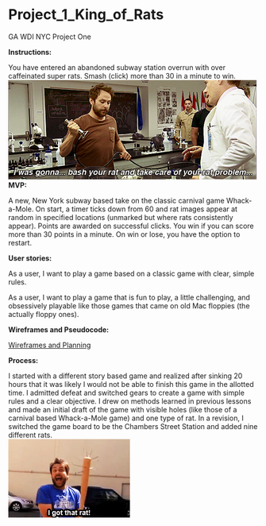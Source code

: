 # Project_1_King_of_Rats
GA WDI NYC Project One



**Instructions:**

You have entered an abandoned subway station overrun with over caffeinated super rats. Smash (click) more than 30 in a minute to win.<br>
![](https://github.com/donutdespair/Project_1_King_of_Rats/blob/master/media/charlie1.gif)<br>
**MVP:**<br>

A new, New York subway based take on the classic carnival game Whack-a-Mole. On start, a timer ticks down from 60 and rat images appear at random in specified locations (unmarked but where rats consistently appear). Points are awarded on successful clicks. You win if you can score more than 30 points in a minute. On win or lose, you have the option to restart.

**User stories:**

As a user, I want to play a game based on a classic game with clear, simple rules.

As a user, I want to play a game that is fun to play, a little challenging, and obsessively playable like those games that came on old Mac floppies (the actually floppy ones).

**Wireframes and Pseudocode:**<br>

[Wireframes and Planning](https://github.com/donutdespair/Project_1_King_of_Rats/blob/master/deploy.pdf "Wireframes and Planning")



**Process:**<br>

I started with a different story based game and realized after sinking 20 hours that it was likely I would not be able to finish this game in the allotted time. I admitted defeat and switched gears to create a game with simple rules and a clear objective. I drew on methods learned in previous lessons and made an initial draft of the game with visible holes (like those of a carnival based Whack-a-Mole game) and one type of rat. In a revision, I switched the game board to be the Chambers Street Station and added nine different rats.
<br>
![](https://github.com/donutdespair/Project_1_King_of_Rats/blob/master/media/gotrat.gif)



